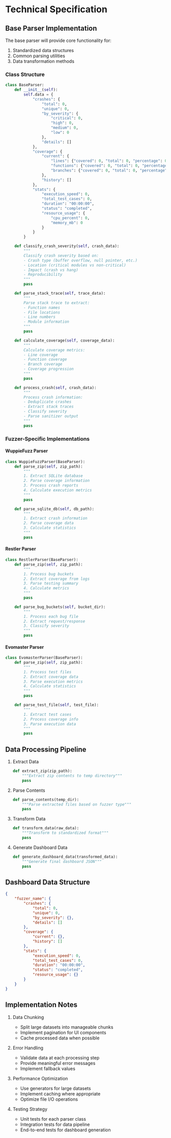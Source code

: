 # Technical Specification

## Base Parser Implementation

The base parser will provide core functionality for:
1. Standardized data structures
2. Common parsing utilities
3. Data transformation methods

### Class Structure

```python
class BaseParser:
    def __init__(self):
        self.data = {
            "crashes": {
                "total": 0,
                "unique": 0,
                "by_severity": {
                    "critical": 0,
                    "high": 0,
                    "medium": 0,
                    "low": 0
                },
                "details": []
            },
            "coverage": {
                "current": {
                    "lines": {"covered": 0, "total": 0, "percentage": 0},
                    "functions": {"covered": 0, "total": 0, "percentage": 0},
                    "branches": {"covered": 0, "total": 0, "percentage": 0}
                },
                "history": []
            },
            "stats": {
                "execution_speed": 0,
                "total_test_cases": 0,
                "duration": "00:00:00",
                "status": "completed",
                "resource_usage": {
                    "cpu_percent": 0,
                    "memory_mb": 0
                }
            }
        }

    def classify_crash_severity(self, crash_data):
        """
        Classify crash severity based on:
        - Crash type (buffer overflow, null pointer, etc.)
        - Location (critical modules vs non-critical)
        - Impact (crash vs hang)
        - Reproducibility
        """
        pass

    def parse_stack_trace(self, trace_data):
        """
        Parse stack trace to extract:
        - Function names
        - File locations
        - Line numbers
        - Module information
        """
        pass

    def calculate_coverage(self, coverage_data):
        """
        Calculate coverage metrics:
        - Line coverage
        - Function coverage
        - Branch coverage
        - Coverage progression
        """
        pass

    def process_crash(self, crash_data):
        """
        Process crash information:
        - Deduplicate crashes
        - Extract stack traces
        - Classify severity
        - Parse sanitizer output
        """
        pass
```

### Fuzzer-Specific Implementations

#### WuppieFuzz Parser
```python
class WuppieFuzzParser(BaseParser):
    def parse_zip(self, zip_path):
        """
        1. Extract SQLite database
        2. Parse coverage information
        3. Process crash reports
        4. Calculate execution metrics
        """
        pass

    def parse_sqlite_db(self, db_path):
        """
        1. Extract crash information
        2. Parse coverage data
        3. Calculate statistics
        """
        pass
```

#### Restler Parser
```python
class RestlerParser(BaseParser):
    def parse_zip(self, zip_path):
        """
        1. Process bug buckets
        2. Extract coverage from logs
        3. Parse testing summary
        4. Calculate metrics
        """
        pass

    def parse_bug_buckets(self, bucket_dir):
        """
        1. Process each bug file
        2. Extract request/response
        3. Classify severity
        """
        pass
```

#### Evomaster Parser
```python
class EvomasterParser(BaseParser):
    def parse_zip(self, zip_path):
        """
        1. Process test files
        2. Extract coverage data
        3. Parse execution metrics
        4. Calculate statistics
        """
        pass

    def parse_test_file(self, test_file):
        """
        1. Extract test cases
        2. Process coverage info
        3. Parse execution data
        """
        pass
```

## Data Processing Pipeline

1. Extract Data
   ```python
   def extract_zip(zip_path):
       """Extract zip contents to temp directory"""
       pass
   ```

2. Parse Contents
   ```python
   def parse_contents(temp_dir):
       """Parse extracted files based on fuzzer type"""
       pass
   ```

3. Transform Data
   ```python
   def transform_data(raw_data):
       """Transform to standardized format"""
       pass
   ```

4. Generate Dashboard Data
   ```python
   def generate_dashboard_data(transformed_data):
       """Generate final dashboard JSON"""
       pass
   ```

## Dashboard Data Structure

```json
{
    "fuzzer_name": {
        "crashes": {
            "total": 0,
            "unique": 0,
            "by_severity": {},
            "details": []
        },
        "coverage": {
            "current": {},
            "history": []
        },
        "stats": {
            "execution_speed": 0,
            "total_test_cases": 0,
            "duration": "00:00:00",
            "status": "completed",
            "resource_usage": {}
        }
    }
}
```

## Implementation Notes

1. Data Chunking
   - Split large datasets into manageable chunks
   - Implement pagination for UI components
   - Cache processed data when possible

2. Error Handling
   - Validate data at each processing step
   - Provide meaningful error messages
   - Implement fallback values

3. Performance Optimization
   - Use generators for large datasets
   - Implement caching where appropriate
   - Optimize file I/O operations

4. Testing Strategy
   - Unit tests for each parser class
   - Integration tests for data pipeline
   - End-to-end tests for dashboard generation